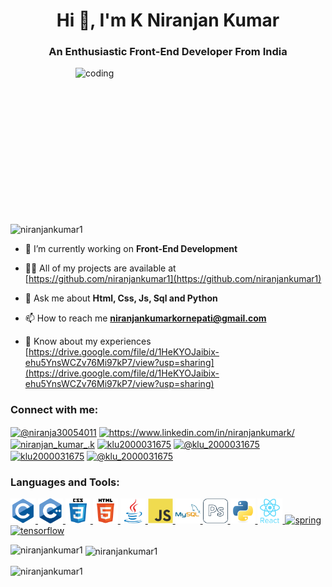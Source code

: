 <h1 align="center">Hi 👋, I'm K Niranjan Kumar</h1>
<h3 align="center">An Enthusiastic Front-End Developer From India</h3>
<img align="right" alt="coding" width="400" height="250" src="https://media0.giphy.com/media/qgQUggAC3Pfv687qPC/200.webp?cid=ecf05e47z99qfhpwuluhvffdky1g3i2bc46y9b3bhrhx9hex&ep=v1_gifs_search&rid=200.webp&ct=g">

<p align="left"> <img src="https://komarev.com/ghpvc/?username=niranjankumar1&label=Profile%20views&color=0e75b6&style=flat" alt="niranjankumar1" /> </p>

- 🔭 I’m currently working on **Front-End Development**

- 👨‍💻 All of my projects are available at [https://github.com/niranjankumar1](https://github.com/niranjankumar1)

- 💬 Ask me about **Html, Css, Js, Sql and Python**

- 📫 How to reach me **niranjankumarkornepati@gmail.com**

- 📄 Know about my experiences [https://drive.google.com/file/d/1HeKYOJaibix-ehu5YnsWCZv76Mi97kP7/view?usp=sharing](https://drive.google.com/file/d/1HeKYOJaibix-ehu5YnsWCZv76Mi97kP7/view?usp=sharing)

<h3 align="left">Connect with me:</h3>
<p align="left">
<a href="https://twitter.com/@niranja30054011" target="blank"><img align="center" src="https://raw.githubusercontent.com/rahuldkjain/github-profile-readme-generator/master/src/images/icons/Social/twitter.svg" alt="@niranja30054011" height="30" width="40" /></a>
<a href="https://linkedin.com/in/https://www.linkedin.com/in/niranjankumark/" target="blank"><img align="center" src="https://raw.githubusercontent.com/rahuldkjain/github-profile-readme-generator/master/src/images/icons/Social/linked-in-alt.svg" alt="https://www.linkedin.com/in/niranjankumark/" height="30" width="40" /></a>
<a href="https://instagram.com/niranjan_kumar_.k" target="blank"><img align="center" src="https://raw.githubusercontent.com/rahuldkjain/github-profile-readme-generator/master/src/images/icons/Social/instagram.svg" alt="niranjan_kumar_.k" height="30" width="40" /></a>
<a href="https://www.codechef.com/users/klu2000031675" target="blank"><img align="center" src="https://cdn.jsdelivr.net/npm/simple-icons@3.1.0/icons/codechef.svg" alt="klu2000031675" height="30" width="40" /></a>
<a href="https://www.hackerrank.com/@klu_2000031675" target="blank"><img align="center" src="https://raw.githubusercontent.com/rahuldkjain/github-profile-readme-generator/master/src/images/icons/Social/hackerrank.svg" alt="@klu_2000031675" height="30" width="40" /></a>
<a href="https://www.leetcode.com/klu2000031675" target="blank"><img align="center" src="https://raw.githubusercontent.com/rahuldkjain/github-profile-readme-generator/master/src/images/icons/Social/leet-code.svg" alt="klu2000031675" height="30" width="40" /></a>
<a href="https://www.hackerearth.com/@klu_2000031675" target="blank"><img align="center" src="https://raw.githubusercontent.com/rahuldkjain/github-profile-readme-generator/master/src/images/icons/Social/hackerearth.svg" alt="@klu_2000031675" height="30" width="40" /></a>
</p>

<h3 align="left">Languages and Tools:</h3>
<p align="left"> <a href="https://www.cprogramming.com/" target="_blank" rel="noreferrer"> <img src="https://raw.githubusercontent.com/devicons/devicon/master/icons/c/c-original.svg" alt="c" width="40" height="40"/> </a> <a href="https://www.w3schools.com/cpp/" target="_blank" rel="noreferrer"> <img src="https://raw.githubusercontent.com/devicons/devicon/master/icons/cplusplus/cplusplus-original.svg" alt="cplusplus" width="40" height="40"/> </a> <a href="https://www.w3schools.com/css/" target="_blank" rel="noreferrer"> <img src="https://raw.githubusercontent.com/devicons/devicon/master/icons/css3/css3-original-wordmark.svg" alt="css3" width="40" height="40"/> </a> <a href="https://www.w3.org/html/" target="_blank" rel="noreferrer"> <img src="https://raw.githubusercontent.com/devicons/devicon/master/icons/html5/html5-original-wordmark.svg" alt="html5" width="40" height="40"/> </a> <a href="https://www.java.com" target="_blank" rel="noreferrer"> <img src="https://raw.githubusercontent.com/devicons/devicon/master/icons/java/java-original.svg" alt="java" width="40" height="40"/> </a> <a href="https://developer.mozilla.org/en-US/docs/Web/JavaScript" target="_blank" rel="noreferrer"> <img src="https://raw.githubusercontent.com/devicons/devicon/master/icons/javascript/javascript-original.svg" alt="javascript" width="40" height="40"/> </a> <a href="https://www.mysql.com/" target="_blank" rel="noreferrer"> <img src="https://raw.githubusercontent.com/devicons/devicon/master/icons/mysql/mysql-original-wordmark.svg" alt="mysql" width="40" height="40"/> </a> <a href="https://www.photoshop.com/en" target="_blank" rel="noreferrer"> <img src="https://raw.githubusercontent.com/devicons/devicon/master/icons/photoshop/photoshop-line.svg" alt="photoshop" width="40" height="40"/> </a> <a href="https://www.python.org" target="_blank" rel="noreferrer"> <img src="https://raw.githubusercontent.com/devicons/devicon/master/icons/python/python-original.svg" alt="python" width="40" height="40"/> </a> <a href="https://reactjs.org/" target="_blank" rel="noreferrer"> <img src="https://raw.githubusercontent.com/devicons/devicon/master/icons/react/react-original-wordmark.svg" alt="react" width="40" height="40"/> </a> <a href="https://spring.io/" target="_blank" rel="noreferrer"> <img src="https://www.vectorlogo.zone/logos/springio/springio-icon.svg" alt="spring" width="40" height="40"/> </a> <a href="https://www.tensorflow.org" target="_blank" rel="noreferrer"> <img src="https://www.vectorlogo.zone/logos/tensorflow/tensorflow-icon.svg" alt="tensorflow" width="40" height="40"/> </a> </p>

<p><img align="left" src="https://github-readme-stats.vercel.app/api/top-langs?username=niranjankumar1&show_icons=true&locale=en&layout=compact" alt="niranjankumar1" /></p>

<p>&nbsp;<img align="center" src="https://github-readme-stats.vercel.app/api?username=niranjankumar1&show_icons=true&locale=en" alt="niranjankumar1" /></p>

<p><img align="center" src="https://github-readme-streak-stats.herokuapp.com/?user=niranjankumar1&" alt="niranjankumar1" /></p>
